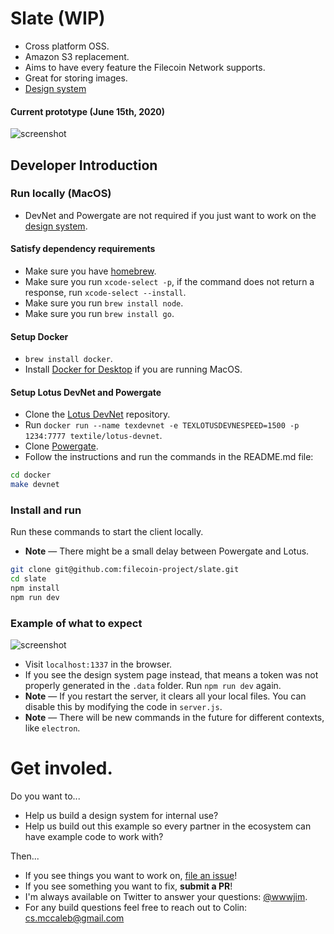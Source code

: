 # Slate (WIP)

- Cross platform OSS.
- Amazon S3 replacement.
- Aims to have every feature the Filecoin Network supports.
- Great for storing images.
- [Design system](https://slate.host/system)

#### Current prototype (June 15th, 2020)

![screenshot](https://user-images.githubusercontent.com/310223/84873452-1c704b80-b038-11ea-8398-4a73c4d9850e.png)

## Developer Introduction

### Run locally (MacOS)

- DevNet and Powergate are not required if you just want to work on the [design system](https://slate.host/system).

#### Satisfy dependency requirements

- Make sure you have [homebrew](https://brew.sh/).
- Make sure you run `xcode-select -p`, if the command does not return a response, run `xcode-select --install`.
- Make sure you run `brew install node`.
- Make sure you run `brew install go`.

#### Setup Docker

- `brew install docker`.
- Install [Docker for Desktop](https://www.docker.com/products/docker-desktop) if you are running MacOS.

#### Setup Lotus DevNet and Powergate

- Clone the [Lotus DevNet](https://github.com/textileio/lotus-devnet) repository.
- Run `docker run --name texdevnet -e TEXLOTUSDEVNESPEED=1500 -p 1234:7777 textile/lotus-devnet`.
- Clone [Powergate](https://github.com/textileio/powergate/).
- Follow the instructions and run the commands in the README.md file:

```sh
cd docker
make devnet
```

### Install and run

Run these commands to start the client locally.

- **Note** — There might be a small delay between Powergate and Lotus.

```sh
git clone git@github.com:filecoin-project/slate.git
cd slate
npm install
npm run dev
```

### Example of what to expect

![screenshot](https://user-images.githubusercontent.com/310223/84878302-7d028700-b03e-11ea-82c4-c53dca9d7e65.png)

- Visit `localhost:1337` in the browser.
- If you see the design system page instead, that means a token was not properly generated in the `.data` folder. Run `npm run dev` again.
- **Note** — If you restart the server, it clears all your local files. You can disable this by modifying the code in `server.js`.
- **Note** — There will be new commands in the future for different contexts, like `electron`.

# Get involed.

Do you want to...

- Help us build a design system for internal use?
- Help us build out this example so every partner in the ecosystem can have example code to work with?

Then...

- If you see things you want to work on, [file an issue](https://github.com/filecoin-project/slate/issues)!
- If you see something you want to fix, **submit a PR**!
- I'm always available on Twitter to answer your questions: [@wwwjim](https://www.twitter.com/wwwjim).
- For any build questions feel free to reach out to Colin: <cs.mccaleb@gmail.com>
